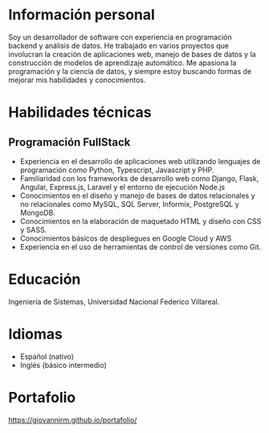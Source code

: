 # Información personal
Soy un desarrollador de software con experiencia en programación backend y análisis de datos. He trabajado en varios proyectos que involucran la creación de aplicaciones web, manejo de bases de datos y la construcción de modelos de aprendizaje automático. Me apasiona la programación y la ciencia de datos, y siempre estoy buscando formas de mejorar mis habilidades y conocimientos.

# Habilidades técnicas
## Programación FullStack
* Experiencia en el desarrollo de aplicaciones web utilizando lenguajes de programación como Python, Typescript, Javascript y PHP.
* Familiaridad con los frameworks de desarrollo web como Django, Flask, Angular, Express.js, Laravel y el entorno de ejecución Node.js
* Conocimientos en el diseño y manejo de bases de datos relacionales y no relacionales como MySQL, SQL Server, Informix, PostgreSQL y MongoDB.
* Conocimientos en la elaboración de maquetado HTML y diseño con CSS y SASS.
* Conocimientos básicos de despliegues en Google Cloud y AWS
* Experiencia en el uso de herramientas de control de versiones como Git.
# Educación
Ingeniería de Sistemas, Universidad Nacional Federico Villareal.
# Idiomas
* Español (nativo)
* Inglés (básico intermedio)
# Portafolio
https://giovannirm.github.io/portafolio/
